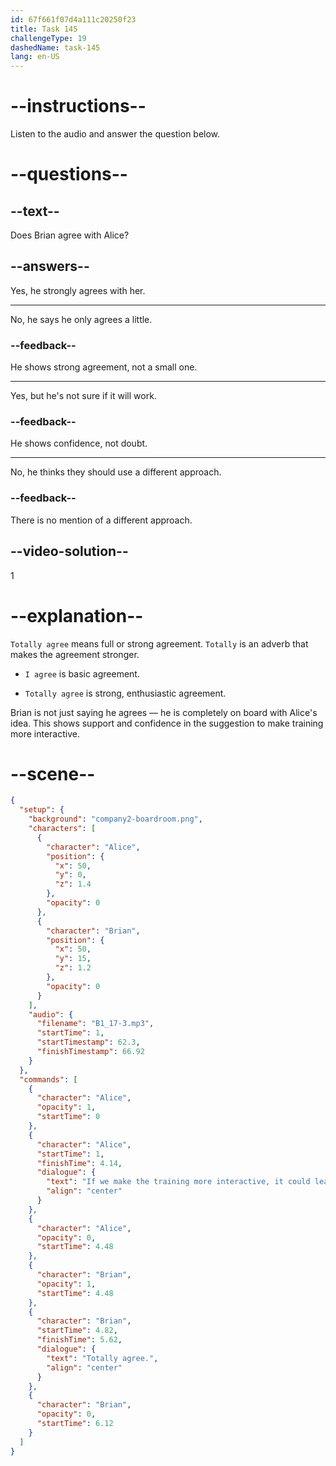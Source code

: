 ```yaml
---
id: 67f661f07d4a111c20250f23
title: Task 145
challengeType: 19
dashedName: task-145
lang: en-US
---
```


<!-- (audio) Alice: If we make the training more interactive, it could lead to better learning outcomes. Brian: Totally agree. -->

# --instructions--

Listen to the audio and answer the question below.

# --questions--

## --text--

Does Brian agree with Alice?

## --answers--

Yes, he strongly agrees with her.

---

No, he says he only agrees a little.

### --feedback--

He shows strong agreement, not a small one.

---

Yes, but he's not sure if it will work.

### --feedback--

He shows confidence, not doubt.

---

No, he thinks they should use a different approach.

### --feedback--

There is no mention of a different approach.

## --video-solution--

1

# --explanation--

`Totally agree` means full or strong agreement. `Totally` is an adverb that makes the agreement stronger.

- `I agree` is basic agreement.

- `Totally agree` is strong, enthusiastic agreement.

Brian is not just saying he agrees — he is completely on board with Alice's idea. This shows support and confidence in the suggestion to make training more interactive.

# --scene--

```json
{
  "setup": {
    "background": "company2-boardroom.png",
    "characters": [
      {
        "character": "Alice",
        "position": {
          "x": 50,
          "y": 0,
          "z": 1.4
        },
        "opacity": 0
      },
      {
        "character": "Brian",
        "position": {
          "x": 50,
          "y": 15,
          "z": 1.2
        },
        "opacity": 0
      }
    ],
    "audio": {
      "filename": "B1_17-3.mp3",
      "startTime": 1,
      "startTimestamp": 62.3,
      "finishTimestamp": 66.92
    }
  },
  "commands": [
    {
      "character": "Alice",
      "opacity": 1,
      "startTime": 0
    },
    {
      "character": "Alice",
      "startTime": 1,
      "finishTime": 4.14,
      "dialogue": {
        "text": "If we make the training more interactive, it could lead to better learning outcomes.",
        "align": "center"
      }
    },
    {
      "character": "Alice",
      "opacity": 0,
      "startTime": 4.48
    },
    {
      "character": "Brian",
      "opacity": 1,
      "startTime": 4.48
    },
    {
      "character": "Brian",
      "startTime": 4.82,
      "finishTime": 5.62,
      "dialogue": {
        "text": "Totally agree.",
        "align": "center"
      }
    },
    {
      "character": "Brian",
      "opacity": 0,
      "startTime": 6.12
    }
  ]
}
```
